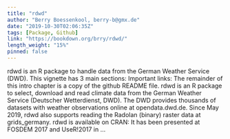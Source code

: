 ```yaml
---
title: "rdwd"
author: "Berry Boessenkool, berry-b@gmx.de"
date: "2019-10-30T02:06:35Z"
tags: [Package, Github]
link: "https://bookdown.org/brry/rdwd/"
length_weight: "15%"
pinned: false
---
```


rdwd is an R package to handle data from the German Weather Service (DWD). This vignette has 3 main sections: Important links: The remainder of this intro chapter is a copy of the github README file. rdwd is an R package to select, download and read climate data from the German Weather Service (Deutscher Wetterdienst, DWD). The DWD provides thousands of datasets with weather observations online at opendata.dwd.de. Since May 2019, rdwd also supports reading the Radolan (binary) raster data at grids_germany. rdwd is available on CRAN: It has been presented at FOSDEM 2017 and UseR!2017 in ...
